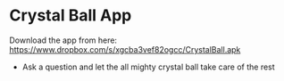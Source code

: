 Crystal Ball App
=========

Download the app from here: https://www.dropbox.com/s/xgcba3vef82ogcc/CrystalBall.apk

  - Ask a question and let the all mighty crystal ball take care of the rest
